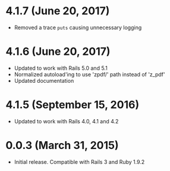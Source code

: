 
# 4.1.7 (June 20, 2017)

* Removed a trace `puts` causing unnecessary logging

# 4.1.6 (June 20, 2017)

* Updated to work with Rails 5.0 and 5.1
* Normalized autoload'ing to use 'zpdf/' path instead of 'z_pdf'
* Updated documentation

# 4.1.5 (September 15, 2016)

* Updated to work with Rails 4.0, 4.1 and 4.2

# 0.0.3 (March 31, 2015)

* Initial release. Compatible with Rails 3 and Ruby 1.9.2

